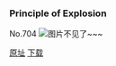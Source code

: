 ### Principle of Explosion
No.704
![图片不见了~~~](https://imgs.xkcd.com/comics/principle_of_explosion.png)

[原址](https://xkcd.com//704) [下载](https://imgs.xkcd.com/comics/principle_of_explosion.png)

